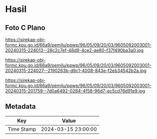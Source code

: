 # Hasil

## Foto C Plano

https://sirekap-obj-formc.kpu.go.id/66a9/pemilu/ppwp/96/05/09/20/03/9605092003001-20240315-224013--28c2c7ef-48d9-4ce2-ae80-f37f490ba3a0.jpg

https://sirekap-obj-formc.kpu.go.id/66a9/pemilu/ppwp/96/05/09/20/03/9605092003001-20240315-224027--2190263b-d9c1-4008-843e-f2eb34542b2a.jpg

https://sirekap-obj-formc.kpu.go.id/66a9/pemilu/ppwp/96/05/09/20/03/9605092003001-20240315-201759--7d0a6492-0284-4f58-96d7-ec5cd76d91e9.jpg


## Metadata

| Key        | Value               |
| ---------- | ------------------- |
| Time Stamp | 2024-03-15 23:00:00 |



